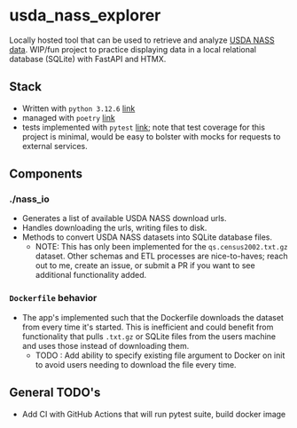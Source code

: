 # usda_nass_explorer
Locally hosted tool that can be used to retrieve and analyze [USDA NASS data](https://www.nass.usda.gov/datasets/). WIP/fun project to practice displaying data in a local relational database (SQLite) with FastAPI and HTMX.

## Stack
* Written with `python 3.12.6` [link](https://www.python.org/downloads/release/python-3126/)
* managed with `poetry` [link](https://python-poetry.org/)
* tests implemented with `pytest` [link](https://docs.pytest.org/en/7.1.x/contents.html); note that test coverage for this project is minimal, would be easy to bolster with mocks for requests to external services.

## Components
### ./nass_io
* Generates a list of available USDA NASS download urls.
* Handles downloading the urls, writing files to disk.
* Methods to convert USDA NASS datasets into SQLite database files. 
    * NOTE: This has only been implemented for the `qs.census2002.txt.gz` dataset. Other schemas and ETL processes are nice-to-haves; reach out to me, create an issue, or submit a PR if you want to see additional functionality added.

### `Dockerfile` behavior
* The app's implemented such that the Dockerfile downloads the dataset from every time it's started. This is inefficient and could benefit from functionality that pulls `.txt.gz` or SQLite files from the users machine and uses those instead of downloading them.
    * TODO : Add ability to specify existing file argument to Docker on init to avoid users needing to download the file every time.

## General TODO's
* Add CI with GitHub Actions that will run pytest suite, build docker image
